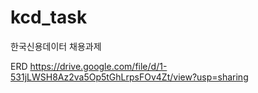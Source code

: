 # kcd_task
한국신용데이터 채용과제

ERD
https://drive.google.com/file/d/1-531jLWSH8Az2va5Op5tGhLrpsFOv4Zt/view?usp=sharing
